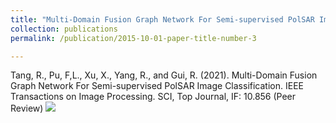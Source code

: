 ```yaml
---
title: "Multi-Domain Fusion Graph Network For Semi-supervised PolSAR Image Classification"
collection: publications
permalink: /publication/2015-10-01-paper-title-number-3

---
```

Tang, R., Pu, F,L., Xu, X., Yang, R., and Gui, R. (2021). Multi-Domain Fusion Graph Network For Semi-supervised PolSAR Image Classification. IEEE Transactions on Image Processing. SCI, Top Journal, IF: 10.856 (Peer Review)
<img src='/images/TIP.jpg'>

